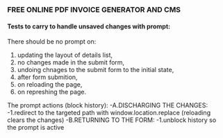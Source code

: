 

### FREE ONLINE PDF INVOICE GENERATOR AND CMS


#### Tests to carry to handle unsaved changes with prompt:

There should be no prompt on:
1. updating the layout of details list,
2. no changes made in the submit form,
3. undoing chnages to the submit form to the initial state,
4. after form submition,
5. on reloading the page,
6. on represhing the page.

The prompt actions (block history):
-A.DISCHARGING THE CHANGES:
-1.redirect to the targeted path with window.location.replace (reloading clears the changes)
-B.RETURNING TO THE FORM:
-1.unblock history so the prompt is active

